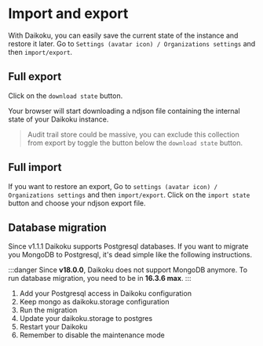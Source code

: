 # Import and export

With Daikoku, you can easily save the current state of the instance and restore it later. Go to `Settings (avatar icon) / Organizations settings` and then `import/export`.

## Full export

Click on the `download state` button.

Your browser will start downloading a ndjson file containing the internal state of your Daikoku instance.

> Audit trail store could be massive, you can exclude this collection from export by toggle the button below the `download state` button.

## Full import

If you want to restore an export, Go to `settings (avatar icon) / Organizations settings` and then `import/export`.  Click on the `import state` button and choose your ndjson export file.

## Database migration

Since v1.1.1 Daikoku supports Postgresql databases. If you want to migrate you MongoDB to Postgresql, it's dead simple like the following instructions.

:::danger
Since **v18.0.0**, Daikoku does not support MongoDB anymore. To run database migration, you need to be in **16.3.6 max**.
:::

  1. Add your Postgresql access in Daikoku configuration
  2. Keep mongo as daikoku.storage configuration
  3. Run the migration
  4. Update your daikoku.storage to postgres
  5. Restart your Daikoku
  6. Remember to disable the maintenance mode
